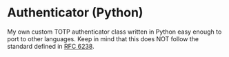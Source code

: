 # Authenticator (Python)

My own custom TOTP authenticator class written in Python easy enough to port to other languages. 
Keep in mind that this does NOT follow the standard defined in [RFC 6238](https://datatracker.ietf.org/doc/html/rfc6238).